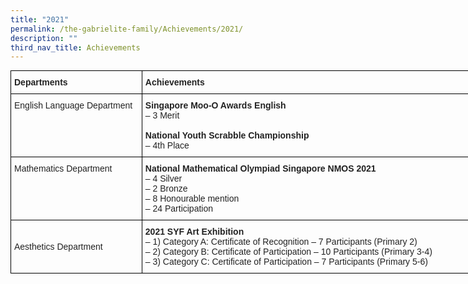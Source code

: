```yaml
---
title: "2021"
permalink: /the-gabrielite-family/Achievements/2021/
description: ""
third_nav_title: Achievements
---
```

<style type="text/css">
.tg  {border-collapse:collapse;border-spacing:0;margin:0px auto;}
.tg td{border-color:black;border-style:solid;border-width:1px;font-family:Arial, sans-serif;font-size:14px;
  overflow:hidden;padding:10px 5px;word-break:normal;}
.tg th{border-color:black;border-style:solid;border-width:1px;font-family:Arial, sans-serif;font-size:14px;
  font-weight:normal;overflow:hidden;padding:10px 5px;word-break:normal;}
.tg .tg-vl7p{color:#222;text-align:left;vertical-align:middle}
.tg .tg-v41i{color:#222;font-weight:bold;text-align:left;vertical-align:top}
.tg .tg-brl1{color:#222;text-align:left;vertical-align:top}
</style>
<table class="tg" style="undefined;table-layout: fixed; width: 810px">
<colgroup>
<col style="width: 210px">
<col style="width: 600px">
</colgroup>
<tbody>
  <tr>
		<td class="tg-v41i"><span style="font-weight:bold">Departments</span></td>
    <td class="tg-v41i"><span style="font-weight:bold">Achievements</span></td>
  </tr>
  <tr>
    <td class="tg-brl1">English Language Department</td>
    <td class="tg-brl1"><span style="font-weight:bold">Singapore Moo-O Awards English</span><br>–	3 Merit <br><br><span style="font-weight:bold">National Youth Scrabble Championship</span><br>–	4th Place </td>
  </tr>
  <tr>
    <td class="tg-brl1">Mathematics Department</td>
    <td class="tg-brl1"><span style="font-weight:bold">National Mathematical Olympiad Singapore NMOS 2021</span><br>–	4 Silver<br>–	2 Bronze<br>–	8 Honourable mention<br>–	24 Participation</td>
  </tr>
  <tr>
    <td class="tg-vl7p"><span style="color:#222;background-color:transparent">Aesthetics Department </span></td>
    <td class="tg-brl1"><span style="font-weight:bold">2021 SYF Art Exhibition</span><br>–	1) Category A: Certificate of Recognition – 7 Participants (Primary 2)<br>–	2) Category B: Certificate of Participation – 10 Participants (Primary 3-4)<br>–	3) Category C: Certificate of Participation – 7 Participants (Primary 5-6)</td>
  </tr>
</tbody>
</table>